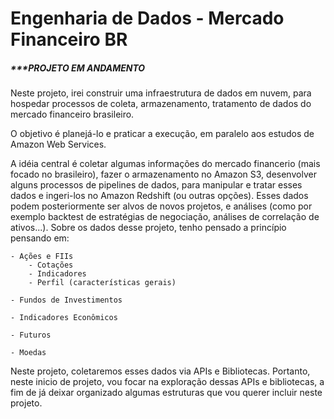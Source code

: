 # Engenharia de Dados - Mercado Financeiro BR

##### ***PROJETO EM ANDAMENTO



Neste projeto, irei construir uma infraestrutura de dados em nuvem, para hospedar processos de coleta, armazenamento, tratamento de dados do mercado financeiro brasileiro.

O objetivo é planejá-lo e praticar a execução, em paralelo aos estudos de Amazon Web Services.

A idéia central é coletar algumas informações do mercado financerio (mais focado no brasileiro), fazer o armazenamento no Amazon S3, desenvolver alguns processos de pipelines de dados, para manipular e tratar esses dados e ingeri-los no Amazon Redshift (ou outras opções). Esses dados podem posteriormente ser alvos de novos projetos, e análises (como por exemplo backtest de estratégias de negociação, análises de correlação de ativos...). 
Sobre os dados desse projeto, tenho pensado a princípio pensando em:

    - Ações e FIIs
        - Cotações
        - Indicadores
        - Perfil (características gerais)

    - Fundos de Investimentos
    
    - Indicadores Econômicos

    - Futuros

    - Moedas

Neste projeto, coletaremos esses dados via APIs e Bibliotecas.
Portanto, neste inicio de projeto, vou focar na exploração dessas APIs e bibliotecas, a fim de já deixar organizado algumas estruturas que vou querer incluir neste projeto.






